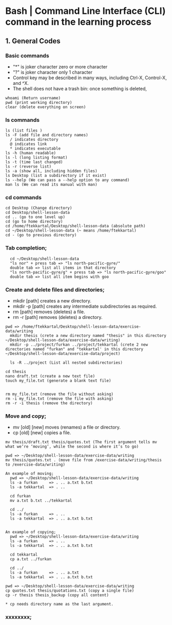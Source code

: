 # Bash | Command Line Interface (CLI) command in the learning process

## 1. General Codes

### Basic commands

* "*" is joker character zero or more character
* "?" is joker character only 1 character
* Control key may be described in many ways, including Ctrl-X, Control-X, and ^X.
* The shell does not have a trash bin: once something is deleted, 

```
whoami (Return username)
pwd (print working directory)
clear (delete everything on screen)
```


### ls commands
```
ls (list files )
ls -F (add file and directory names)
  / indicates directory
  @ indicates link
  * indicates executable
ls -h (human readable)
ls -l (long listing format)
ls -t (time last changed)
ls -r (reverse list)
ls -a (show all, including hidden files)
ls Desktop (list a subdirectory if it exist)
ls --help (We can pass a --help option to any command)
man ls (We can read its manual with man)
```

### cd commands

```
cd Desktop (Change directory)
cd Desktop/shell-lesson-data
cd .. (go to one level up)
cd (go to home directory)
cd /home/ftekkartal/Desktop/shell-lesson-data (absolute path)
cd ~/Desktop/shell-lesson-data (~ means /home/ftekkartal)
cd - (go to previous directory)
```

### Tab completion;
```
  cd ~/Desktop/shell-lesson-data
  "ls nor" + press tab => "ls north-pacific-gyre/"
  double tab => list all items in that directory
  "ls north-pacific-gyre/g" + press tab => "ls north-pacific-gyre/goo"
  double tab => list all item begins with goo
```

### Create and delete files and directories;
* mkdir [path] creates a new directory.
* mkdir -p [path]  creates any intermediate subdirectories as required.
* rm [path] removes (deletes) a file.
* rm -r [path] removes (deletes) a directory.

```
pwd => /home/ftekkartal/Desktop/shell-lesson-data/exercise-data/writing
  mkdir thesis (crete a new directory named "thesis" in this directory ~/Desktop/shell-lesson-data/exercise-data/writing)
  mkdir -p ../project/furkan ../project/tekkartal (crete 2 new directories named "furkan" and "tekkartal' in this directory ~/Desktop/shell-lesson-data/exercise-data/project)

  ls -R ../project (List all nested subdirectories)

cd thesis
nano draft.txt (create a new text file)
touch my_file.txt (generate a blank text file)


rm my_file.txt (remove the file without asking)
rm -i my_file.txt (remove the file with asking)
rm -r -i thesis (remove the directory)

```

### Move and copy;

* mv [old] [new] moves (renames) a file or directory.
* cp [old] [new] copies a file.

```
mv thesis/draft.txt thesis/quotes.txt (The first argument tells mv what we’re ‘moving’, while the second is where it’s to go)

pwd => ~/Desktop/shell-lesson-data/exercise-data/writing
mv thesis/quotes.txt . (move file from /exercise-data/writing/thesis to /exercise-data/writing)

An example of moving;
  pwd => ~/Desktop/shell-lesson-data/exercise-data/writing
  ls -a furkan     => . .. a.txt b.txt
  ls -a tekkartal  => . ..

  cd furkan
  mv a.txt b.txt ../tekkartal

  cd ../
  ls -a furkan     => . .. 
  ls -a tekkartal  => . .. a.txt b.txt


An example of copying;
  pwd => ~/Desktop/shell-lesson-data/exercise-data/writing
  ls -a furkan     => . .. 
  ls -a tekkartal  => . .. a.txt b.txt

  cd tekkartal
  cp a.txt ../furkan

  cd ../
  ls -a furkan     => . .. a.txt
  ls -a tekkartal  => . .. a.txt b.txt

pwd => ~/Desktop/shell-lesson-data/exercise-data/writing
cp quotes.txt thesis/quotations.txt (copy a single file)
cp -r thesis thesis_backup (copy all content)

* cp needs directory name as the last argument.

```

### xxxxxxxx;

```

```
